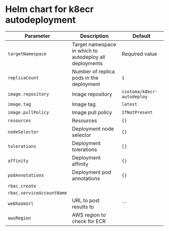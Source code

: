 # Helm chart for k8ecr autodeployment

| Parameter                 | Description                                             | Default                    |
| ---------                 | -----------                                             | -------                    |
| `targetNamespace`         | Target namespace in which to autodeploy all deployments | Required value             |
| `replicaCount`            | Number of replica pods in the deployment                | `1`                        |
| `image.repository`        | Image repository                                        | `isotoma/k8ecr-autodeploy` |
| `image.tag`               | Image tag                                               | `latest`                   |
| `image.pullPolicy`        | Image pull policy                                       | `IfNotPresent`             |
| `resources`               | Resources                                               | `{}`                       |
| `nodeSelector`            | Deployment node selector                                | `{}`                       |
| `tolerations`             | Deployment tolerations                                  | `[]`                       |
| `affinity`                | Deployment affinity                                     | `{}`                       |
| `podAnnotations`          | Deployment pod annotations                              | `{}`                       |
| `rbac.create`             |                                                         |                            |
| `rbac.serviceAccountName` |                                                         |                            |
| `webhookUrl`              | URL to post results to                                  | `''`                       |
| `awsRegion`               | AWS region to check for ECR                             |                            |
